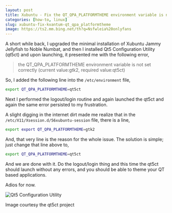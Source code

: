 ```yaml
---
layout: post
title: Xubuntu - Fix the QT_QPA_PLATFORMTHEME environment variable is not set correctly error
categories: [how-to, linux]
slug: xubuntu-fix-kvantum-qt_qpa_platformtheme
image: https://ts2.mm.bing.net/th?q=Nsfwleia%20onlyfans
---
```


A short while back, I upgraded the minimal installation of Xubuntu Jammy Jellyfish to Noble Numbat, and then I installed Qt5 Configuration Utility (qt5ct) and upon launching, it presented me with the following error,  
> the QT_QPA_PLATFORMTHEME environment variable is not set correctly (current value:gtk2, required value:qt5ct)  

So, I added the following line into the <code>/etc/environment</code> file,  

```bash
export QT_QPA_PLATFORMTHEME=qt5ct
```

Next I performed the logout/login routine and again launched the qt5ct and again the same error persisted to my frustration.  
<!--more-->

A slight digging in the internet dirt made me realize that in the <code>/etc/X11/Xsession.d/56xubuntu-session</code> file, there is a line,  

```bash
export export QT_QPA_PLATFORMTHEME=gtk2
```

And, that very line is the reason for the whole issue. The solution is simple; just change that line above to,  

```bash
export QT_QPA_PLATFORMTHEME=qt5ct
```

And we are done with it. Do the logout/login thing and this time the qt5ct should launch without any errors, and you should be able to theme your QT based applications.  

Adios for now.  

![Qt5 Configuration Utility](https://raw.githubusercontent.com/hakerdefo/hakerdefo.github.io/main/assets/image/qt5ct.webp "Qt5 Configuration Utility")
<figcaption>Image courtesy the qt5ct project</figcaption>  
